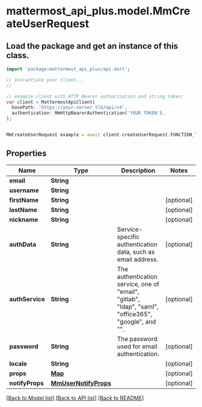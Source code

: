 # mattermost_api_plus.model.MmCreateUserRequest

## Load the package and get an instance of this class.
```dart
import 'package:mattermost_api_plus/api.dart';

// Instantiate your client...
//

// example client with HTTP Bearer authorization and string token:
var client = MattermostApiClient(
  basePath: 'https://your-server.tld/api/v4',
  authentication: MmHttpBearerAuthentication('YOUR TOKEN'),
);


MmCreateUserRequest example = await client.createUserRequest.FUNCTION_THAT_RETURNS_THIS_CLASS();

```

## Properties
Name | Type | Description | Notes
------------ | ------------- | ------------- | -------------
**email** | **String** |  | 
**username** | **String** |  | 
**firstName** | **String** |  | [optional] 
**lastName** | **String** |  | [optional] 
**nickname** | **String** |  | [optional] 
**authData** | **String** | Service-specific authentication data, such as email address. | [optional] 
**authService** | **String** | The authentication service, one of \"email\", \"gitlab\", \"ldap\", \"saml\", \"office365\", \"google\", and \"\". | [optional] 
**password** | **String** | The password used for email authentication. | [optional] 
**locale** | **String** |  | [optional] 
**props** | [**Map**](.md) |  | [optional] 
**notifyProps** | [**MmUserNotifyProps**](MmUserNotifyProps.md) |  | [optional] 

[[Back to Model list]](../GENERATED_README.md#documentation-for-models) [[Back to API list]](../GENERATED_README.md#documentation-for-api-endpoints) [[Back to README]](../GENERATED_README.md)


